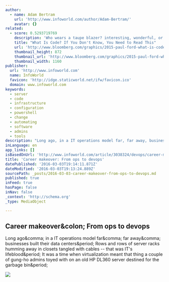 ```yaml
---
author:
  - name: Adam Bertram
    url: 'http://www.infoworld.com/author/Adam-Bertram/'
    avatar: {}
related:
  - score: 0.5293719769
    description: 'Who wears a taupe blazer? interesting, wonderful, or disturbing way. A computer is a clock with benefits. They all work the same, doing second-grade math, one step at a time: Tick, take a number and put it in box one. Tick, take another number, put it in box two.'
    title: "What Is Code? If You Don't Know, You Need to Read This"
    url: 'http://www.bloomberg.com/graphics/2015-paul-ford-what-is-code/'
    thumbnail_height: 872
    thumbnail_url: 'http://www.bloomberg.com/graphics/2015-paul-ford-what-is-code/images/promo.jpg'
    thumbnail_width: 1160
publisher:
  url: 'http://www.infoworld.com'
  name: InfoWorld
  favicon: 'http://idge.staticworld.net/ifw/favicon.ico'
  domain: www.infoworld.com
keywords:
  - server
  - code
  - infrastructure
  - configuration
  - powershell
  - change
  - automating
  - software
  - admins
  - tools
description: "Long ago, in a IT operations model far, far away, businesses built their data centers. Rows and rows of server racks humming away in closets tangled with cables -- that was IT's lifeblood. It was a time when virtualization meant that thing a couple of gung-ho admins toyed with on an old HP DL360 server destined for the garbage bin."
inLanguage: en
app_links: []
isBasedOnUrl: 'http://www.infoworld.com/article/3038324/devops/career-makeover-from-ops-to-devops.html'
title: 'Career makeover: From ops to devops'
datePublished: '2016-03-03T19:14:11.871Z'
dateModified: '2016-03-03T19:13:24.889Z'
sourcePath: _posts/2016-03-03-career-makeover-from-ops-to-devops.md
published: true
inFeed: true
hasPage: false
inNav: false
_context: 'http://schema.org'
_type: MediaObject

---
```

<article style=""><h1>Career makeover&amp;colon; From ops to devops</h1><p>Long ago&amp;comma; in a IT operations model far&amp;comma; far away&amp;comma; businesses built their data centers&amp;period; Rows and rows of server racks humming away in closets tangled with cables -- that was IT's lifeblood&amp;period; It was a time when virtualization meant that thing a couple of gung-ho admins toyed with on an old HP DL360 server destined for the garbage bin&amp;period;</p><img src="http://images.techhive.com/images/article/2014/04/fashion-photographer-retro-camera-reporter-woman-vintage-wallpaper-yellow-coat-122608776-100264936-primary.idge.jpg" /></article>